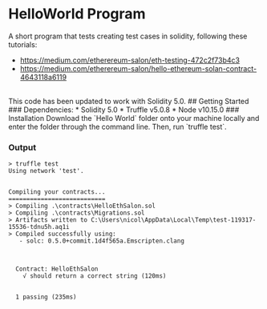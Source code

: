 # HelloWorld Program
A short program that tests creating test cases in solidity, following these tutorials:
* https://medium.com/etherereum-salon/eth-testing-472c2f73b4c3 <br />
* https://medium.com/etherereum-salon/hello-ethereum-solan-contract-4643118a6119
<br />
This code has been updated to work with Solidity 5.0.
## Getting Started
### Dependencies:
* Solidity 5.0 
* Truffle v5.0.8
* Node v10.15.0
### Installation
Download the `Hello World` folder onto your machine locally and enter the folder through the command line. Then, run `truffle test`.

### Output
```
> truffle test
Using network 'test'.


Compiling your contracts...
===========================
> Compiling .\contracts\HelloEthSalon.sol
> Compiling .\contracts\Migrations.sol
> Artifacts written to C:\Users\nicol\AppData\Local\Temp\test-119317-15536-tdnu5h.aq1i
> Compiled successfully using:
   - solc: 0.5.0+commit.1d4f565a.Emscripten.clang



  Contract: HelloEthSalon
    √ should return a correct string (120ms)


  1 passing (235ms)
```
